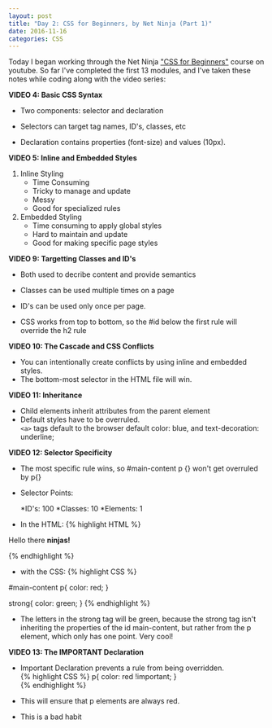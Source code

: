 ```yaml
---
layout: post
title: "Day 2: CSS for Beginners, by Net Ninja (Part 1)" 
date: 2016-11-16
categories: CSS
---
```


Today I began working through the Net Ninja ["CSS for Beginners"](https://www.youtube.com/playlist?list=PL4cUxeGkcC9gQeDH6xYhmO-db2mhoTSrT) course on youtube. So far I've completed the first 13 modules, and I've taken these notes while coding along with the video series:

**VIDEO 4: Basic CSS Syntax**   
 
- Two components: selector and declaration  

- Selectors can target tag names, ID's, classes, etc  

- Declaration contains properties (font-size) and values (10px).  


**VIDEO 5: Inline and Embedded Styles**  

1. Inline Styling   
    - Time Consuming  
    - Tricky to manage and update  
    - Messy  
    - Good for specialized rules
2. Embedded Styling  
    - Time consuming to apply global styles  
    - Hard to maintain and update  
    - Good for making specific page styles  


**VIDEO 9: Targetting Classes and ID's**    
  
- Both used to decribe content and provide semantics  
- Classes can be used multiple times on a page  
- ID's can be used only once per page.  

- CSS works from top to bottom, so the #id below the first rule will override the h2 rule  

**VIDEO 10: The Cascade and CSS Conflicts**  
      
 - You can intentionally create conflicts by using inline and embedded styles.  
 - The bottom-most selector in the HTML file will win.  

**VIDEO 11: Inheritance**  
      
 - Child elements inherit attributes from the parent element  
 - Default styles have to be overruled.   
 `<a>` tags default to the browser default color: blue, and text-decoration: underline;  

**VIDEO 12: Selector Specificity**  
 - The most specific rule wins, so #main-content p {} won't get overruled by p{}
 
- Selector Points:

    *ID's: 100
    *Classes: 10
    *Elements: 1

- In the HTML:
{% highlight HTML %}

 <div id=main-content">
       <p>Hello there <strong> ninjas!</strong></p>
 </div>
{% endhighlight %}

- with the CSS:
{% highlight CSS %}

#main-content p{
      color: red;
}

strong{
      color: green;
 }
{% endhighlight %}

- The letters in the strong tag will be green, because the strong tag isn't inheriting the properties of the id main-content, but rather from the p element, which only has one point. Very cool!    
        
**VIDEO 13: The IMPORTANT Declaration**    
- Important Declaration prevents a rule from being overridden.    
{% highlight CSS %}
   p{ 
       color: red !important;
   }  
{% endhighlight %}

- This will ensure that p elements are always red.  

- This is a bad habit



